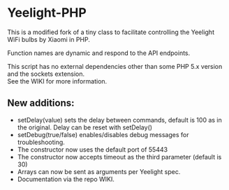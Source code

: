 <h1>Yeelight-PHP</h1>

This is a modified fork of a tiny class to facilitate controlling the Yeelight WiFi bulbs by Xiaomi in PHP.<p>
Function names are dynamic and respond to the API endpoints.<p>
This script has no external dependencies other than some PHP 5.x version and the sockets extension.<br/>
See the WIKI for more information.

<h2>New additions:</h2>

<ul>
<li>setDelay(value) sets the delay between commands, default is 100 as in the original.   Delay can be reset with setDelay()
<li>setDebug(true/false) enables/disables debug messages for troubleshooting.
<li>The constructor now uses the default port of 55443
<li>The constructor now accepts timeout as the third parameter (default is 30)
<li>Arrays can now be sent as arguments per Yeelight spec.
<li>Documentation via the repo WIKI.
</ul>

